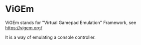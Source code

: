 # ViGEm

ViGEm stands for "Virtual Gamepad Emulation" Framework, see https://vigem.org/

It is a way of emulating a console controller.
